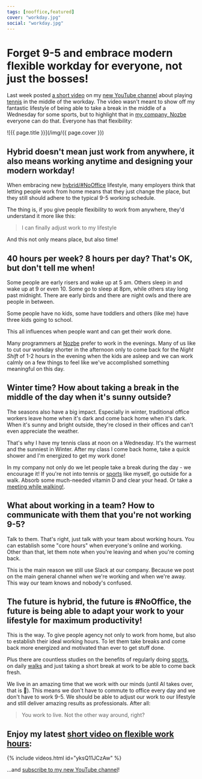 ```yaml
---
tags: [nooffice,featured]
cover: "workday.jpg"
social: "workday.jpg"
---
```


# Forget 9-5 and embrace modern flexible workday for everyone, not just the bosses!

Last week posted [a short video][f] on my [new YouTube channel][y] about playing [tennis](/tennis) in the middle of the workday. The video wasn't meant to show off my fantastic lifestyle of being able to take a break in the middle of a Wednesday for some sports, but to highlight that in [my company, Nozbe](/nozbe) everyone can do that. Everyone has that flexibility:

<!--More-->

![{{ page.title }}](/img/{{ page.cover }})

## Hybrid doesn't mean just work from anywhere, it also means working anytime and designing your modern workday!

When embracing new [hybrid/#NoOffice](/nooffice/) lifestyle, many employers think that letting people work from home means that they just change the place, but they still should adhere to the typical 9-5 working schedule.

The thing is, if you give people flexibility to work from anywhere, they'd understand it more like this:

> I can finally adjust work to my lifestyle

And this not only means place, but also time!

## 40 hours per week? 8 hours per day? That's OK, but don't tell me when!

Some people are early risers and wake up at 5 am. Others sleep in and wake up at 9 or even 10. Some go to sleep at 8pm, while others stay long past midnight. There are early birds and there are night owls and there are people in between.

Some people have no kids, some have toddlers and others (like me) have three kids going to school.

This all influences when people want and can get their work done.

Many programmers at [Nozbe](/nozbe/) prefer to work in the evenings. Many of us like to cut our workday shorter in the afternoon only to come back for the *Night Shift* of 1-2 hours in the evening when the kids are asleep and we can work calmly on a few things to feel like we've accomplished something meaningful on this day.

## Winter time? How about taking a break in the middle of the day when it's sunny outside?

The seasons also have a big impact. Especially in winter, traditional office workers leave home when it's dark and come back home when it's dark. When it's sunny and bright outside, they're closed in their offices and can't even appreciate the weather.

That's why I have my tennis class at noon on a Wednesday. It's the warmest and the sunniest in Winter. After my class I come back home, take a quick shower and I'm energized to get my work done!

In my company not only do we let people take a break during the day - we encourage it! If you're not into tennis or [sports](/sports/) like myself, go outside for a walk. Absorb some much-needed vitamin D and clear your head. Or take a [meeting while walking!](/walk/).

## What about working in a team? How to communicate with them that you're not working 9-5?

Talk to them. That's right, just talk with your team about working hours. You can establish some "core hours" when everyone's online and working. Other than that, let them note when you're leaving and when you're coming back.

This is the main reason we still use Slack at our company. Because we post on the main general channel when we're working and when we're away. This way our team knows and nobody's confused.

## The future is hybrid, the future is #NoOffice, the future is being able to adapt your work to your lifestyle for maximum productivity!

This is the way. To give people agency not only to work from home, but also to establish their ideal working hours. To let them take breaks and come back more energized and motivated than ever to get stuff done.

Plus there are countless studies on the benefits of regularly doing [sports](/sports), on daily [walks](/walk) and just taking a short break at work to be able to come back fresh.

We live in an amazing time that we work with our minds (until AI takes over, that is 🤪). This means we don't have to commute to office every day and we don't have to work 9-5. We should be able to adjust our work to our lifestyle and still deliver amazing results as professionals. After all:

> You work to live. Not the other way around, right?

## Enjoy my latest [short video on flexible work hours][y]:

{% include videos.html id="yksQ11JCzAw" %}

…and [subscribe to my new YouTube channel][y]!

[y]: https://www.youtube.com/@MichaelTeam
[f]: https://www.youtube.com/shorts/yksQ11JCzAw

[n]: https://michael.gratis/nozbe
[np]: https://michael.gratis/nozbepersonal